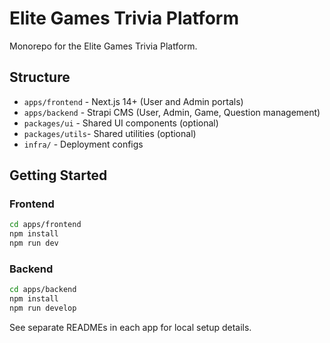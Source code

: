# Elite Games Trivia Platform

Monorepo for the Elite Games Trivia Platform.

## Structure

- `apps/frontend` - Next.js 14+ (User and Admin portals)
- `apps/backend`  - Strapi CMS (User, Admin, Game, Question management)
- `packages/ui`   - Shared UI components (optional)
- `packages/utils`- Shared utilities (optional)
- `infra/`        - Deployment configs

## Getting Started

### Frontend

```bash
cd apps/frontend
npm install
npm run dev
```

### Backend

```bash
cd apps/backend
npm install
npm run develop
```

See separate READMEs in each app for local setup details.
